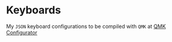 # Keyboards

My `JSON` keyboard configurations to be compiled with `QMK` at [QMK Configurator](https://config.qmk.fm)
